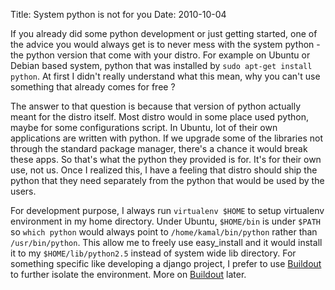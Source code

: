 Title: System python is not for you
Date: 2010-10-04

If you already did some python development or just getting started, one of the advice you would always get is to never mess with the system python - the python version that come with your distro. For example on Ubuntu or Debian based system, python that was installed by `sudo apt-get install python`. At first I didn't really understand what this mean, why you can't use something that already comes for free ?

The answer to that question is because that version of python actually meant for the distro itself. Most distro would in some place used python, maybe for some configurations script. In Ubuntu, lot of their own applications are written with python. If we upgrade some of the libraries not through the standard package manager, there's a chance it would break these apps. So that's what the python they provided is for. It's for their own use, not us. Once I realized this, I have a feeling that distro should ship the python that they need separately from the python that would be used by the users.

For development purpose, I always run `virtualenv $HOME` to setup virtualenv environment in my home directory. Under Ubuntu, `$HOME/bin` is under `$PATH` so `which python` would always point to `/home/kamal/bin/python` rather than `/usr/bin/python`. This allow me to freely use easy_install and it would install it to my `$HOME/lib/python2.5` instead of system wide lib directory. For something specific like developing a django project, I prefer to use [Buildout][1] to further isolate the environment. More on [Buildout][1] later.

[1]:http://www.buildout.org/
